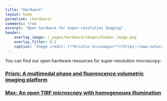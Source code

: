 ```yaml
---
title: "Hardware"
layout: home
permalink: /hardware/
comments: true
excerpt: "Open hardware for Super-resolution Imaging"
header: 
    overlay_image: /_pages/hardware/images/header_image.png
    overlay_filter: 0.5
    caption: "Image credit: [**Kristin Grussmayer**](https://www.nature.com/articles/ncomms6830)"
---
```

You can find our open hardware resources for super-resolution microscopy:
### [Prism: A multimodal phase and fluorescence volumetric imaging platform](./prism/) 
### [Max: An open TIRF microscopy with homogenoues illumination](./Max/)
